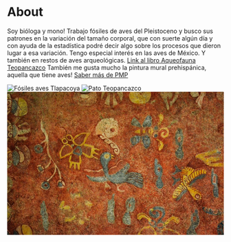 # About

Soy bióloga y mono! Trabajo fósiles de aves del Pleistoceno y busco sus patrones en la variación del tamaño corporal, que con suerte algún día y con ayuda de la estadística podré decir algo sobre los procesos que dieron lugar a esa variación. 
Tengo especial interés en las aves de México. Y también en restos de aves arqueológicas. [Link al libro Aqueofauna Teopancazco](http://www.iia.unam.mx/directorio/archivos/MANL510125/2017_Manzanilla-Valadez_UsoRecurNatTeopancazco.pdf)
También me gusta mucho la pintura mural prehispánica, aquella que tiene aves! [Saber más de PMP](http://www.pinturamural.esteticas.unam.mx/serie_pintura_mural)

![Fósiles aves Tlapacoya](./images/picos.JPG)
![Pato Teopancazco](./images/quilla.JPG)
![Aves pintura prehispánica](./images/avespmp.JPG)

